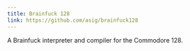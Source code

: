 ```yaml
---
title: Brainfuck 128
link: https://github.com/asig/brainfuck128
---
```


A Brainfuck interpreter and compiler for the Commodore 128.
